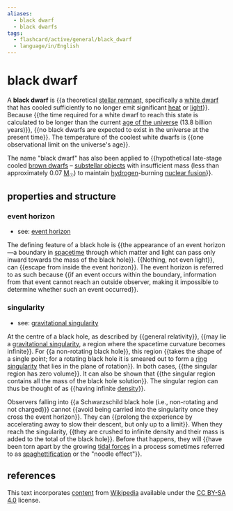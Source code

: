 ```yaml
---
aliases:
  - black dwarf
  - black dwarfs
tags:
  - flashcard/active/general/black_dwarf
  - language/in/English
---
```


# black dwarf

A __black dwarf__ is {{a theoretical [stellar remnant](compact%20object.md), specifically a [white dwarf](white%20dwarf.md) that has cooled sufficiently to no longer emit significant [heat](heat.md) or [light](light.md)}}. Because {{the time required for a white dwarf to reach this state is calculated to be longer than the current [age of the universe](age%20of%20the%20universe.md) (13.8 billion years)}}, {{no black dwarfs are expected to exist in the universe at the present time}}. The temperature of the coolest white dwarfs is {{one observational limit on the universe's age}}. <!--SR:!2024-12-19,101,290!2025-07-23,275,330!2025-01-24,127,290!2025-03-13,167,310-->

The name "black dwarf" has also been applied to {{hypothetical late-stage cooled [brown dwarfs](brown%20dwarf.md) – [substellar objects](substellar%20object.md) with insufficient mass (less than approximately 0.07 [M<sub>☉</sub>](solar%20mass.md)) to maintain [hydrogen](hydrogen.md)-burning [nuclear fusion](nuclear%20fusion.md)}}. <!--SR:!2025-04-26,177,270-->

## properties and structure

### event horizon

- see: [event horizon](event%20horizon.md)

The defining feature of a black hole is {{the appearance of an event horizon—a boundary in [spacetime](spacetime.md) through which matter and light can pass only inward towards the mass of the black hole}}. {{Nothing, not even light}}, can {{escape from inside the event horizon}}. The event horizon is referred to as such because {{if an event occurs within the boundary, information from that event cannot reach an outside observer, making it impossible to determine whether such an event occurred}}. <!--SR:!2025-03-18,154,300!2025-06-18,246,340!2025-08-28,304,340!2025-05-11,208,320-->

### singularity

- see: [gravitational singularity](gravitational%20singularity.md)

At the centre of a black hole, as described by {{general relativity}}, {{may lie a [gravitational singularity](gravitational%20singularity.md), a region where the spacetime curvature becomes infinite}}. For {{a non-rotating black hole}}, this region {{takes the shape of a single point; for a rotating black hole it is smeared out to form a [ring singularity](ring%20singularity.md) that lies in the plane of rotation}}. In both cases, {{the singular region has zero volume}}. It can also be shown that {{the singular region contains all the mass of the black hole solution}}. The singular region can thus be thought of as {{having infinite [density](density.md)}}. <!--SR:!2024-12-09,93,300!2025-07-23,275,340!2025-09-19,321,340!2025-05-11,207,320!2025-05-27,220,320!2025-07-02,257,340!2025-08-28,304,340-->

Observers falling into {{a Schwarzschild black hole (i.e., non-rotating and not charged)}} cannot {{avoid being carried into the singularity once they cross the event horizon}}. They can {{prolong the experience by accelerating away to slow their descent, but only up to a limit}}. When they reach the singularity, {{they are crushed to infinite density and their mass is added to the total of the black hole}}. Before that happens, they will {{have been torn apart by the growing [tidal forces](tidal%20force.md) in a process sometimes referred to as [spaghettification](spaghettification.md) or the "noodle effect"}}. <!--SR:!2024-12-04,89,300!2025-01-17,120,300!2025-06-06,234,320!2025-10-11,334,340!2025-04-14,193,320-->

## references

This text incorporates [content](https://en.wikipedia.org/wiki/black_dwarf) from [Wikipedia](Wikipedia.md) available under the [CC BY-SA 4.0](https://creativecommons.org/licenses/by-sa/4.0/) license.
